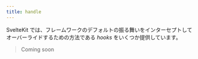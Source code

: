 ```yaml
---
title: handle
---
```


SvelteKit では、フレームワークのデフォルトの振る舞いをインターセプトしてオーバーライドするための方法である _hooks_ をいくつか提供しています。

> Coming soon

